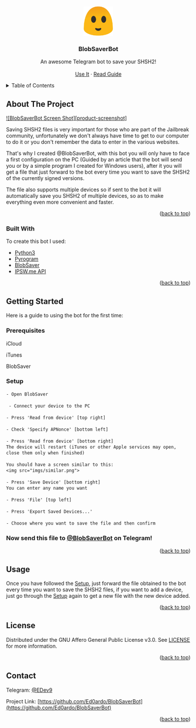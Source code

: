 <div id="top"></div>


<!-- PROJECT LOGO -->
<br />
<div align="center">
  <a href="https://github.com/Ed0ardo/BlobSaverBot">
    <img src="imgs/blobsaverbot.png" alt="Logo" width="80" height="80">
  </a>

  <h3 align="center">BlobSaverBot</h3>

  <p align="center">
    An awesome Telegram bot to save your SHSH2!
    <br />
    <br />
    <a href="https://t.me/BlobSaverBot">Use It</a>
    ·
    <a href="https://telegra.ph/BlobSaverBot-Setup-10-17">Read Guide</a>
  </p>
</div>



<!-- TABLE OF CONTENTS -->
<details>
  <summary>Table of Contents</summary>
  <ol>
    <li>
      <a href="#about-the-project">About The Project</a>
      <ul>
        <li><a href="#built-with">Built With</a></li>
      </ul>
    </li>
    <li>
      <a href="#getting-started">Getting Started</a>
      <ul>
        <li><a href="#prerequisites">Prerequisites</a></li>
        <li><a href="#setup">Setup</a></li>
      </ul>
    </li>
    <li><a href="#usage">Usage</a></li>
    <li><a href="#license">License</a></li>
    <li><a href="#contact">Contact</a></li>
  </ol>
</details>



<!-- ABOUT THE PROJECT -->
## About The Project

[![BlobSaverBot Screen Shot][product-screenshot]](imgs/example.png)

Saving SHSH2 files is very important for those who are part of the Jailbreak community,
unfortunately we don't always have time to get to our computer to do it or you don't remember the data to enter in the various websites.

That's why I created @BlobSaverBot, with this bot you will only have to face a first configuration on the PC
(Guided by an article that the bot will send you or by a simple program I created for Windows users),
after it you will get a file that just forward to the bot every time you want to save the SHSH2 of the currently signed versions.

The file also supports multiple devices so if sent to the bot it will automatically save you SHSH2 of multiple devices,
so as to make everything even more convenient and faster.

<p align="right">(<a href="#top">back to top</a>)</p>



### Built With

To create this bot I used:

* [Python3](https://www.python.org/)
* [Pyrogram](https://github.com/pyrogram/pyrogram)
* [BlobSaver](https://github.com/airsquared/blobsaver)
* [IPSW.me API](https://ipsw.me/)

<p align="right">(<a href="#top">back to top</a>)</p>



<!-- GETTING STARTED -->
## Getting Started

Here is a guide to using the bot for the first time:

### Prerequisites

iCloud

iTunes

BlobSaver


### Setup

    - Open BlobSaver

     - Connect your device to the PC

    - Press 'Read from device' [top right]

    - Check 'Specify APNonce' [bottom left]

    - Press 'Read from device' [bottom right]
    The device will restart (iTunes or other Apple services may open, close them only when finished)

    You should have a screen similar to this:
    <img src="imgs/similar.png">

    - Press 'Save Device' [bottom right]
    You can enter any name you want

    - Press 'File' [top left]

    - Press 'Export Saved Devices...'

    - Choose where you want to save the file and then confirm


### Now send this file to <a href="https://t.me/BlobSaverBot">@BlobSaverBot</a> on Telegram!


<p align="right">(<a href="#top">back to top</a>)</p>



<!-- USAGE EXAMPLES -->
## Usage

Once you have followed the <a href="#setup">Setup</a>, just forward the file obtained to the bot every time you want to save the SHSH2 files,
if you want to add a device, just go through the <a href="#setup">Setup</a> again to get a new file with the new device added.

<p align="right">(<a href="#top">back to top</a>)</p>


<!-- LICENSE -->
## License

Distributed under the GNU Affero General Public License v3.0. See <a href="https://github.com/Ed0ardo/BlobSaverBot/blob/main/LICENSE">LICENSE</a> for more information.

<p align="right">(<a href="#top">back to top</a>)</p>



<!-- CONTACT -->
## Contact

Telegram: [@EDev9](https://t.me/EDev9)

Project Link: [https://github.com/Ed0ardo/BlobSaverBot](https://github.com/Ed0ardo/BlobSaverBot)

<p align="right">(<a href="#top">back to top</a>)</p>
